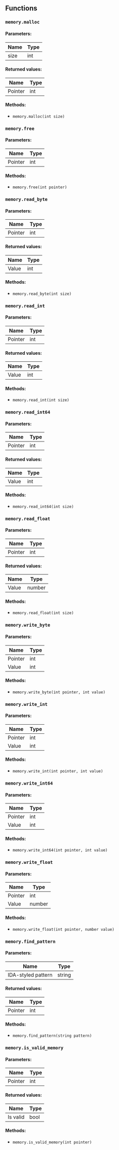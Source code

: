 ## Functions

### `memory.malloc`

#### Parameters:

| Name | Type |
| ---- | ---- |
| size | int  |

#### Returned values:

| Name    | Type |
| ------- | ---- |
| Pointer | int  |

#### Methods:

* `memory.malloc(int size)`

### `memory.free`

#### Parameters:

| Name    | Type |
| ------- | ---- |
| Pointer | int  |

#### Methods:

* `memory.free(int pointer)`

### `memory.read_byte`

#### Parameters:

| Name    | Type |
| ------- | ---- |
| Pointer | int  |

#### Returned values:

| Name  | Type |
| ----- | ---- |
| Value | int  |

#### Methods:

* `memory.read_byte(int size)`

### `memory.read_int`

#### Parameters:

| Name    | Type |
| ------- | ---- |
| Pointer | int  |

#### Returned values:

| Name  | Type |
| ----- | ---- |
| Value | int  |

#### Methods:

* `memory.read_int(int size)`

### `memory.read_int64`

#### Parameters:

| Name    | Type |
| ------- | ---- |
| Pointer | int  |

#### Returned values:

| Name  | Type |
| ----- | ---- |
| Value | int  |

#### Methods:

* `memory.read_int64(int size)`

### `memory.read_float`

#### Parameters:

| Name    | Type |
| ------- | ---- |
| Pointer | int  |

#### Returned values:

| Name  | Type   |
| ----- | ------ |
| Value | number |

#### Methods:

* `memory.read_float(int size)`

### `memory.write_byte`

#### Parameters:

| Name    | Type |
| ------- | ---- |
| Pointer | int  |
| Value   | int  |

#### Methods:

* `memory.write_byte(int pointer, int value)`

### `memory.write_int`

#### Parameters:

| Name    | Type |
| ------- | ---- |
| Pointer | int  |
| Value   | int  |

#### Methods:

* `memory.write_int(int pointer, int value)`

### `memory.write_int64`

#### Parameters:

| Name    | Type |
| ------- | ---- |
| Pointer | int  |
| Value   | int  |

#### Methods:

* `memory.write_int64(int pointer, int value)`

### `memory.write_float`

#### Parameters:

| Name    | Type   |
| ------- | ------ |
| Pointer | int    |
| Value   | number |

#### Methods:

* `memory.write_float(int pointer, number value)`

### `memory.find_pattern`

#### Parameters:

| Name               | Type   |
| ------------------ | ------ |
| IDA-styled pattern | string |

#### Returned values:

| Name    | Type |
| ------- | ---- |
| Pointer | int  |

#### Methods:

* `memory.find_pattern(string pattern)`

### `memory.is_valid_memory`

#### Parameters:

| Name    | Type |
| ------- | ---- |
| Pointer | int  |

#### Returned values:

| Name     | Type |
| -------- | ---- |
| Is valid | bool |

#### Methods:

* `memory.is_valid_memory(int pointer)`